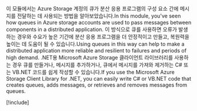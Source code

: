 <span data-ttu-id="1a04c-101">이 모듈에서는 Azure Storage 계정의 큐가 분산 응용 프로그램의 구성 요소 간에 메시지를 전달하는 데 사용되는 방법을 알아보았습니다.</span><span class="sxs-lookup"><span data-stu-id="1a04c-101">In this module, you've seen how queues in Azure storage accounts are used to pass messages between components in a distributed application.</span></span> <span data-ttu-id="1a04c-102">이 방식으로 큐를 사용하면 오류가 발생하는 경우와 수요가 높은 기간에 분산 응용 프로그램을 더 안정적이고 만들고, 복원력을 높이는 데 도움이 될 수 있습니다.</span><span class="sxs-lookup"><span data-stu-id="1a04c-102">Using queues in this way can help to make a distributed application more reliable and resilient to failures and periods of high demand.</span></span> <span data-ttu-id="1a04c-103">.NET용 Microsoft Azure Storage 클라이언트 라이브러리를 사용하는 경우 큐를 만들거나, 메시지를 추가하거나, 큐에서 메시지를 가져와 제거하는 C# 또는 VB.NET 코드를 쉽게 작성할 수 있습니다.</span><span class="sxs-lookup"><span data-stu-id="1a04c-103">If you use the Microsoft Azure Storage Client Library for .NET, you can easily write C# or VB.NET code that creates queues, adds messages, or retrieves and removes messages from queues.</span></span>

<!-- Cleanup sandbox -->
[!include[](../../../includes/azure-sandbox-cleanup.md)]
